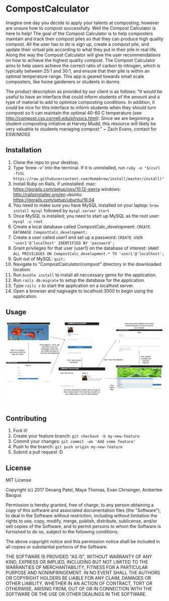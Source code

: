 # CompostCalculator

Imagine one day you decide to apply your talents at composting; however are unsure how to compost successfully. Well the Compost Calculator is here to help! The goal of the Compost Calculator is to help composters maintain and track their compost piles so that they can produce high quality compost.  All the user has to do is sign up, create a compost pile, and update their virtual pile according to what they put in their pile in real life. Along the way the Compost Calculator will give the user recommendations on how to achieve the highest quality compost. The Compost Calculator aims to help users achieve the correct ratio of carbon to nitrogen, which is typically between 25:1 and 30:1, and ensure that their pile is within an optimal temperature range. This app is geared towards small scale composters, like home gardeners or students in dorms. 

The product description as provided by our client is as follows:
“It would be useful to have an interface that could inform students of the amount and a type of material to add to optimize composting conditions. In addition, it could be nice for this interface to inform students when they should turn compost so it can maintain the optimal 40-60 C temperature (see http://compost.css.cornell.edu/physics.html). Since we are beginning a student composting initiative at Harvey Mudd, this resource will likely be very valuable to students managing compost.” ~ Zach Evans, contact for ESW/MOSS

## Installation

1. Clone the repo to your desktop.
2. Type 'brew -v' into the terminal. If it is uninstalled, run 
 `ruby -e "$(curl -fsSL https://raw.githubusercontent.com/Homebrew/install/master/install)"`
3. Install Ruby on Rails, if uninstalled.
 mac: https://gorails.com/setup/osx/10.12-sierra windows: http://railsinstaller.org/en ubuntu: https://gorails.com/setup/ubuntu/16.04
4. You need to make sure you have MySQL installed on your laptop: `brew install mysql` followed by `mysql.server start`
5. Once MySQL is installed; you need to start up MySQL as the root user: `mysql -u root`
5. Create a local database called CompostCalc_development: `CREATE DATABASE CompostCalc_development;`
6. Create a user called user1 and set up a password: `CREATE USER 'user1'@'localhost' IDENTIFIED BY 'password';`
7. Grant privileges for that user (user1) on the database of interest: `GRANT ALL PRIVILEGES ON CompostCalc_development.* TO 'user1'@'localhost';`
8. Quit out of MySQL: `quit;`
9. Navigate to "CompostCalculator/compost" directory in the downloaded location.
10. Run `bundle install` to install all neccessary gems for the application.
11. Run `rails db:migrate` to setup the database for the application.
12. Type `rails s` to start the application on a localhost server.
13. Open a browser and nagivagte to localhost:3000 to begin using the application.

## Usage

![Usage](usage.png)

## Contributing

1. Fork it!
2. Create your feature branch: `git checkout -b my-new-feature`
3. Commit your changes: `git commit -am 'Add some feature'`
4. Push to the branch: `git push origin my-new-feature`
5. Submit a pull request :D

## License

MIT License

Copyright (c) 2017 Devang Patel, Maya Thomas, Evan Chrisinger, Amberlee Baugus

Permission is hereby granted, free of charge, to any person obtaining a copy
of this software and associated documentation files (the "Software"), to deal
in the Software without restriction, including without limitation the rights
to use, copy, modify, merge, publish, distribute, sublicense, and/or sell
copies of the Software, and to permit persons to whom the Software is
furnished to do so, subject to the following conditions:

The above copyright notice and this permission notice shall be included in all
copies or substantial portions of the Software.

THE SOFTWARE IS PROVIDED "AS IS", WITHOUT WARRANTY OF ANY KIND, EXPRESS OR
IMPLIED, INCLUDING BUT NOT LIMITED TO THE WARRANTIES OF MERCHANTABILITY,
FITNESS FOR A PARTICULAR PURPOSE AND NONINFRINGEMENT. IN NO EVENT SHALL THE
AUTHORS OR COPYRIGHT HOLDERS BE LIABLE FOR ANY CLAIM, DAMAGES OR OTHER
LIABILITY, WHETHER IN AN ACTION OF CONTRACT, TORT OR OTHERWISE, ARISING FROM,
OUT OF OR IN CONNECTION WITH THE SOFTWARE OR THE USE OR OTHER DEALINGS IN THE
SOFTWARE.
